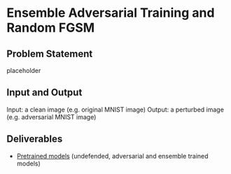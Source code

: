# Ensemble Adversarial Training and Random FGSM

## Problem Statement

placeholder

## Input and Output

Input: a clean image (e.g. original MNIST image)
Output: a perturbed image (e.g. adversarial MNIST image)

## Deliverables
* [Pretrained models](https://github.com/servantez/CS496_Advanced_DL/tree/master/models) (undefended, adversarial and ensemble trained models)
